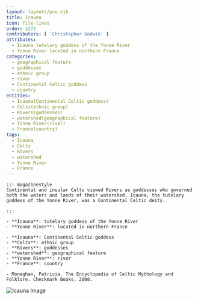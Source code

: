 ```yaml
---
layout: layouts/pce.njk
title: Icauna
icon: file-lines
order: 1272
contributors: [ 'Christopher Godwin' ]
attributes:
  - Icauna tutelary goddess of the Yonne River
  - Yonne River located in northern France
categories:
  - geographical feature
  - goddesses
  - ethnic group
  - river
  - Continental Celtic goddess
  - country
entities:
  - Icauna(Continental Celtic goddess)
  - Celts(ethnic group)
  - Rivers(goddesses)
  - watershed(geographical feature)
  - Yonne River(river)
  - France(country)
tags:
  - Icauna
  - Celts
  - Rivers
  - watershed
  - Yonne River
  - France
---
```

``` tab [group1:Info]
::: magazinestyle
Continental and insular Celts viewed Rivers as goddesses who governed both the waters and lands of their watershed. Icauna, the tutelary goddess of the Yonne River, was a Continental Celtic deity.

:::
```
``` tab [group1:Attributes]
- **Icauna**: tutelary goddess of the Yonne River
- **Yonne River**: located in northern France
```
``` tab [group1:Entities]
- **Icauna**: Continental Celtic goddess
- **Celts**: ethnic group
- **Rivers**: goddesses
- **watershed**: geographical feature
- **Yonne River**: river
- **France**: country
```
``` tab [group1:Sources]
- Monaghan, Patricia. The Encyclopedia of Celtic Mythology and Folklore. Checkmark Books, 2008.
```
![Icauna Image]([None])
